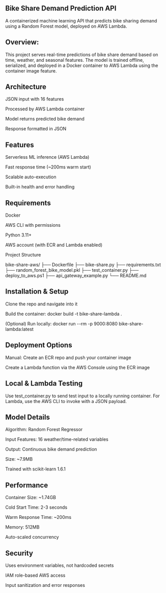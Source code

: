 ## Bike Share Demand Prediction API
A containerized machine learning API that predicts bike sharing demand using a Random Forest model, deployed on AWS Lambda.

## Overview: 
This project serves real-time predictions of bike share demand based on time, weather, and seasonal features. The model is trained offline, serialized, and deployed in a Docker container to AWS Lambda using the container image feature.

## Architecture
JSON input with 16 features

Processed by AWS Lambda container

Model returns predicted bike demand

Response formatted in JSON

## Features
Serverless ML inference (AWS Lambda)

Fast response time (~200ms warm start)

Scalable auto-execution

Built-in health and error handling

## Requirements
Docker

AWS CLI with permissions

Python 3.11+

AWS account (with ECR and Lambda enabled)

Project Structure

bike-share-aws/
├── Dockerfile
├── bike-share.py
├── requirements.txt
├── random_forest_bike_model.pkl
├── test_container.py
├── deploy_to_aws.ps1
├── api_gateway_example.py
└── README.md

## Installation & Setup
Clone the repo and navigate into it

Build the container:
docker build -t bike-share-lambda .

(Optional) Run locally:
docker run --rm -p 9000:8080 bike-share-lambda:latest

## Deployment Options

Manual: 
Create an ECR repo and push your container image

Create a Lambda function via the AWS Console using the ECR image

## Local & Lambda Testing
Use test_container.py to send test input to a locally running container.
For Lambda, use the AWS CLI to invoke with a JSON payload.

## Model Details
Algorithm: Random Forest Regressor

Input Features: 16 weather/time-related variables

Output: Continuous bike demand prediction

Size: ~7.9MB

Trained with scikit-learn 1.6.1

## Performance
Container Size: ~1.74GB

Cold Start Time: 2-3 seconds

Warm Response Time: ~200ms

Memory: 512MB

Auto-scaled concurrency

## Security
Uses environment variables, not hardcoded secrets

IAM role-based AWS access

Input sanitization and error responses

